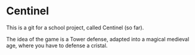 # Centinel

This is a git for a school project, called Centinel (so far).

The idea of the game is a Tower defense, adapted into a magical medieval age, where you have to defense a cristal.
